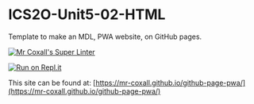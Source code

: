 # ICS2O-Unit5-02-HTML

Template to make an MDL, PWA website, on GitHub pages.

[![Mr Coxall's Super Linter](https://github.com/mr-coxall/github-page-pwa/workflows/Mr%20Coxall's%20Super%20Linter/badge.svg)](https://github.com/mr-coxall/github-page-pwa/actions)

[![Run on Repl.it](https://repl.it/badge/github/mr-coxall/github-page-pwa)](https://repl.it/github/mr-coxall/github-page-pwa)

This site can be found at: [https://mr-coxall.github.io/github-page-pwa/](https://mr-coxall.github.io/github-page-pwa/)
